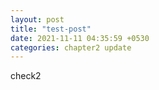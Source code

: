 ```yaml
---
layout: post
title: "test-post"
date: 2021-11-11 04:35:59 +0530
categories: chapter2 update
---
```

check2
